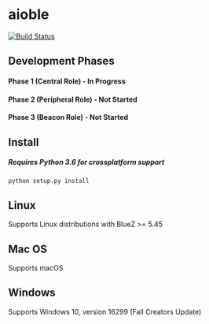 # aioble
[![Build Status](https://travis-ci.org/detectlabs/aioble.svg?branch=master)](https://travis-ci.org/detectlabs/aioble)

## Development Phases
#### Phase 1 (Central Role) - In Progress
#### Phase 2 (Peripheral Role) - Not Started 
#### Phase 3 (Beacon Role) - Not Started

## Install
##### Requires Python 3.6 for crossplatform support
```
python setup.py install
```

## Linux  
Supports Linux distributions with BlueZ >= 5.45
## Mac OS  
Supports macOS
## Windows  
Supports Windows 10, version 16299 (Fall Creators Update)

